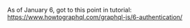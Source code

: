 As of January 6, got to this point in tutorial: https://www.howtographql.com/graphql-js/6-authentication/